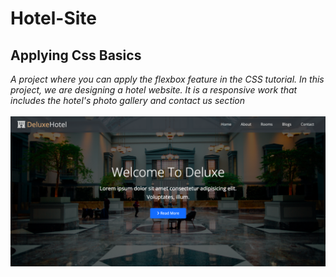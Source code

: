 # Hotel-Site
## Applying Css Basics
*A project where you can apply the flexbox feature in the CSS tutorial. In this project, we are designing a hotel website. It is a responsive work that includes the hotel's photo gallery and contact us section*
<br/> <br/>
![Banner Image](https://github.com/ilgilhan/Hotel-Site/blob/main/Ekran%20Resmi%202023-10-11%2014.35.49.png)
